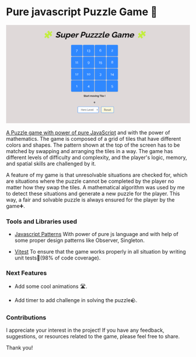 # Pure javascript Puzzle Game 🧩

![Pure js Puzzle Game](assets/puzzle-game.png)

[A Puzzle game with power of pure JavaScript](https://puzzzle-purejs.vercel.app/) and with the power of mathematics. The game is composed of a grid of tiles that have different colors and shapes. The pattern shown at the top of the screen has to be matched by swapping and arranging the tiles in a way. The game has different levels of difficulty and complexity, and the player's logic, memory, and spatial skills are challenged by it.

A feature of my game is that unresolvable situations are checked for, which are situations where the puzzle cannot be completed by the player no matter how they swap the tiles. A mathematical algorithm was used by me to detect these situations and generate a new puzzle for the player. This way, a fair and solvable puzzle is always ensured for the player by the game➕.

### Tools and Libraries used


- [Javascript Patterns](https://patterns.dev) With power of pure js language and with help of some proper design patterns like Observer, Singleton.

- [Vitest](https://vitest.dev) To ensure that the game works properly in all situation by writing unit tests🧪(98% of code coverage).

### Next Features

- Add some cool animations 🛣️.

- Add timer to add challenge in solving the puzzle🪨.


### Contributions

I appreciate your interest in the project! If you have any feedback, suggestions, or resources related to the game, please feel free to share.

Thank you!